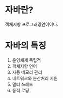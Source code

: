 # 자바란?
객체지향 프로그래밍언어이다.
<br>

# 자바의 특징
1. 운영체제 독립적
2. 객체지향 언어
3. 자동 메모리 관리
4. 네트워크와 분산처리 지원
5. 멀티 쓰레드
6. 동적 로딩

